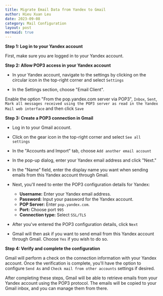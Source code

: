 ```yaml
---
title: Migrate Email Data from Yandex to Gmail
author: Hieu Xuan Leu
date: 2023-09-08
category: Mail Configuration
layout: post
mermaid: true
---
```


**Step 1: Log in to your Yandex account**

First, make sure you are logged in to your Yandex account.

**Step 2: Allow POP3 access in your Yandex account**

- In your Yandex account, navigate to the settings by clicking on the circular icon in the top-right corner and select `Settings`

- In the Settings section, choose "Email Client".

Enable the option "From the pop.yandex.com server via POP3", `Inbox`, `Sent`, `Mark all messages received using the POP3 server as read in the Yandex Mail web interface` and then click `Save`

**Step 3: Create a POP3 connection in Gmail**

- Log in to your Gmail account.

- Click on the gear icon in the top-right corner and select `See all settings`

- In the "Accounts and Import" tab, choose `Add another email account`

- In the pop-up dialog, enter your Yandex email address and click "Next."

- In the "Name" field, enter the display name you want when sending emails from this Yandex account through Gmail.

- Next, you'll need to enter the POP3 configuration details for Yandex:
  - **Username:** Enter your Yandex email address.
  - **Password:** Input your password for the Yandex account.
  - **POP Server:** Enter `pop.yandex.com`.
  - **Port:** Choose port `995`
  - **Connection type:** Select `SSL/TLS`

- After you've entered the POP3 configuration details, click `Next`

- Gmail will then ask if you want to send email from this Yandex account through Gmail. Choose `Yes` if you wish to do so.

**Step 4: Verify and complete the configuration**

Gmail will perform a check on the connection information with your Yandex account. Once the verification is complete, you'll have the option to configure `Send As` and `Check mail from other accounts` settings if desired.

After completing these steps, Gmail will be able to retrieve emails from your Yandex account using the POP3 protocol. The emails will be copied to your Gmail inbox, and you can manage them from there.
